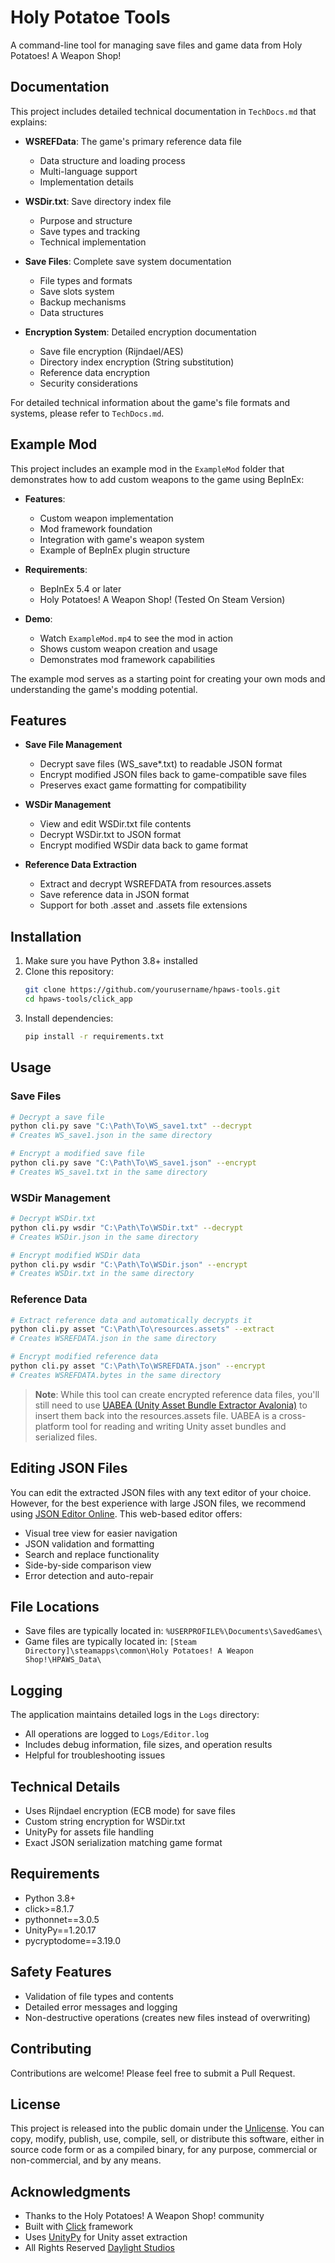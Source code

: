 # Holy Potatoe Tools

A command-line tool for managing save files and game data from Holy Potatoes! A Weapon Shop!

## Documentation

This project includes detailed technical documentation in `TechDocs.md` that explains:

- **WSREFData**: The game's primary reference data file
  - Data structure and loading process
  - Multi-language support
  - Implementation details

- **WSDir.txt**: Save directory index file
  - Purpose and structure
  - Save types and tracking
  - Technical implementation

- **Save Files**: Complete save system documentation
  - File types and formats
  - Save slots system
  - Backup mechanisms
  - Data structures

- **Encryption System**: Detailed encryption documentation
  - Save file encryption (Rijndael/AES)
  - Directory index encryption (String substitution)
  - Reference data encryption
  - Security considerations

For detailed technical information about the game's file formats and systems, please refer to `TechDocs.md`.

## Example Mod

This project includes an example mod in the `ExampleMod` folder that demonstrates how to add custom weapons to the game using BepInEx:

- **Features**:
  - Custom weapon implementation
  - Mod framework foundation
  - Integration with game's weapon system
  - Example of BepInEx plugin structure

- **Requirements**:
  - BepInEx 5.4 or later
  - Holy Potatoes! A Weapon Shop! (Tested On Steam Version)

- **Demo**:
  - Watch `ExampleMod.mp4` to see the mod in action
  - Shows custom weapon creation and usage
  - Demonstrates mod framework capabilities

The example mod serves as a starting point for creating your own mods and understanding the game's modding potential.

## Features

- **Save File Management**
  - Decrypt save files (WS_save*.txt) to readable JSON format
  - Encrypt modified JSON files back to game-compatible save files
  - Preserves exact game formatting for compatibility

- **WSDir Management**
  - View and edit WSDir.txt file contents
  - Decrypt WSDir.txt to JSON format
  - Encrypt modified WSDir data back to game format

- **Reference Data Extraction**
  - Extract and decrypt WSREFDATA from resources.assets
  - Save reference data in JSON format
  - Support for both .asset and .assets file extensions

## Installation

1. Make sure you have Python 3.8+ installed
2. Clone this repository:
   ```bash
   git clone https://github.com/yourusername/hpaws-tools.git
   cd hpaws-tools/click_app
   ```
3. Install dependencies:
   ```bash
   pip install -r requirements.txt
   ```

## Usage

### Save Files

```bash
# Decrypt a save file
python cli.py save "C:\Path\To\WS_save1.txt" --decrypt
# Creates WS_save1.json in the same directory

# Encrypt a modified save file
python cli.py save "C:\Path\To\WS_save1.json" --encrypt
# Creates WS_save1.txt in the same directory
```

### WSDir Management

```bash
# Decrypt WSDir.txt
python cli.py wsdir "C:\Path\To\WSDir.txt" --decrypt
# Creates WSDir.json in the same directory

# Encrypt modified WSDir data
python cli.py wsdir "C:\Path\To\WSDir.json" --encrypt
# Creates WSDir.txt in the same directory
```

### Reference Data

```bash
# Extract reference data and automatically decrypts it
python cli.py asset "C:\Path\To\resources.assets" --extract
# Creates WSREFDATA.json in the same directory

# Encrypt modified reference data
python cli.py asset "C:\Path\To\WSREFDATA.json" --encrypt
# Creates WSREFDATA.bytes in the same directory
```

> **Note**: While this tool can create encrypted reference data files, you'll still need to use [UABEA (Unity Asset Bundle Extractor Avalonia)](https://github.com/nesrak1/UABEA) to insert them back into the resources.assets file. UABEA is a cross-platform tool for reading and writing Unity asset bundles and serialized files.

## Editing JSON Files

You can edit the extracted JSON files with any text editor of your choice. However, for the best experience with large JSON files, we recommend using [JSON Editor Online](https://jsoneditoronline.org/). This web-based editor offers:
- Visual tree view for easier navigation
- JSON validation and formatting
- Search and replace functionality
- Side-by-side comparison view
- Error detection and auto-repair

## File Locations

- Save files are typically located in: `%USERPROFILE%\Documents\SavedGames\`
- Game files are typically located in: `[Steam Directory]\steamapps\common\Holy Potatoes! A Weapon Shop!\HPAWS_Data\`

## Logging

The application maintains detailed logs in the `Logs` directory:
- All operations are logged to `Logs/Editor.log`
- Includes debug information, file sizes, and operation results
- Helpful for troubleshooting issues

## Technical Details

- Uses Rijndael encryption (ECB mode) for save files
- Custom string encryption for WSDir.txt
- UnityPy for assets file handling
- Exact JSON serialization matching game format

## Requirements

- Python 3.8+
- click>=8.1.7
- pythonnet==3.0.5
- UnityPy==1.20.17
- pycryptodome==3.19.0

## Safety Features

- Validation of file types and contents
- Detailed error messages and logging
- Non-destructive operations (creates new files instead of overwriting)

## Contributing

Contributions are welcome! Please feel free to submit a Pull Request.

## License

This project is released into the public domain under the [Unlicense](https://unlicense.org/). You can copy, modify, publish, use, compile, sell, or distribute this software, either in source code form or as a compiled binary, for any purpose, commercial or non-commercial, and by any means.

## Acknowledgments

- Thanks to the Holy Potatoes! A Weapon Shop! community
- Built with [Click](https://click.palletsprojects.com/) framework
- Uses [UnityPy](https://github.com/K0lb3/UnityPy) for Unity asset extraction
- All Rights Reserved  [Daylight Studios](https://www.day-lightstudios.com/work/holy-potatoes-a-weapon-shop)
